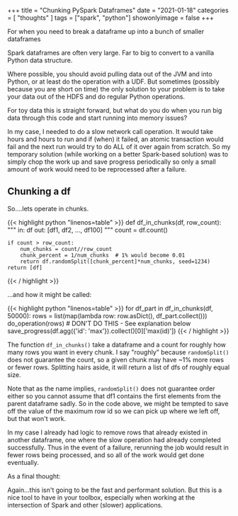 +++
title = "Chunking PySpark Dataframes"
date = "2021-01-18"
categories = [ "thoughts" ]
tags = ["spark", "python"]
showonlyimage = false
+++

For when you need to break a dataframe up into a bunch of smaller dataframes
<!--more-->

Spark dataframes are often very large. Far to big to convert to a vanilla Python data structure.

Where possible, you should avoid pulling data out of the JVM and into Python, or at least do the operation with a UDF. But sometimes (possibly because you are short on time) the only solution to your problem is to take your data out of the HDFS and do regular Python operations.

For toy data this is straight forward, but what do you do when you run big data through this code and start running into memory issues?

In my case, I needed to do a slow network call operation. It would take hours and hours to run and if (when) it failed, an atomic transaction would fail and the next run would try to do ALL of it over again from scratch. So my temporary solution (while working on a better Spark-based solution) was to simply chop the work up and save progress periodically so only a small amount of work would need to be reprocessed after a failure.

## Chunking a df
So....lets operate in chunks.

{{< highlight python "linenos=table" >}}
def df_in_chunks(df, row_count):
    """
    in: df
    out: [df1, df2, ..., df100]
    """
    count = df.count()

    if count > row_count:
        num_chunks = count//row_count
        chunk_percent = 1/num_chunks  # 1% would become 0.01
        return df.randomSplit([chunk_percent]*num_chunks, seed=1234)
    return [df]
{{< / highlight >}}

...and how it might be called:

{{< highlight python "linenos=table" >}}
for df_part in df_in_chunks(df, 50000):
    rows = list(map(lambda row: row.asDict(), df_part.collect()))
    do_operation(rows)
    # DON'T DO THIS - See explanation below
    save_progress(df.agg({'id': 'max'}).collect()[0]['max(id)'])
{{< / highlight >}}

The function `df_in_chunks()` take a dataframe and a count for roughly how many rows you want in every chunk. I say "roughly" because `randomSplit()` does not guarantee the count, so a given chunk may have ~1% more rows or fewer rows. Splitting hairs aside, it will return a list of dfs of roughly equal size.

Note that as the name implies, `randomSplit()` does not guarantee order either so you cannot assume that df1 contains the first elements from the parent dataframe sadly. So in the code above, we might be tempted to save off the value of the maximum row id so we can pick up where we left off, but that won't work.

In my case I already had logic to remove rows that already existed in another dataframe, one where the slow operation had already completed successfully. Thus in the event of a failure, rerunning the job would result in fewer rows being processed, and so all of the work would get done eventually. 

As a final thought:

Again...this isn't going to be the fast and performant solution. But this is a nice tool to have in your toolbox, especially when working at the intersection of Spark and other (slower) applications. 
